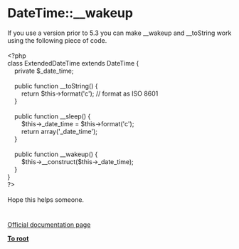 # DateTime::__wakeup




<div class="phpcode"><span class="html">
If you use a version prior to 5.3 you can make __wakeup and __toString work using the following piece of code.<br><br><span class="default">&lt;?php<br></span><span class="keyword">class </span><span class="default">ExtendedDateTime </span><span class="keyword">extends </span><span class="default">DateTime </span><span class="keyword">{<br>&#xA0; &#xA0; private </span><span class="default">$_date_time</span><span class="keyword">;<br>&#xA0; &#xA0; <br>&#xA0; &#xA0; public function </span><span class="default">__toString</span><span class="keyword">() {<br>&#xA0; &#xA0; &#xA0; &#xA0; return </span><span class="default">$this</span><span class="keyword">-&gt;</span><span class="default">format</span><span class="keyword">(</span><span class="string">&apos;c&apos;</span><span class="keyword">); </span><span class="comment">// format as ISO 8601<br>&#xA0; &#xA0; </span><span class="keyword">}<br>&#xA0; &#xA0; <br>&#xA0; &#xA0; public function </span><span class="default">__sleep</span><span class="keyword">() {<br>&#xA0; &#xA0; &#xA0; &#xA0; </span><span class="default">$this</span><span class="keyword">-&gt;</span><span class="default">_date_time </span><span class="keyword">= </span><span class="default">$this</span><span class="keyword">-&gt;</span><span class="default">format</span><span class="keyword">(</span><span class="string">&apos;c&apos;</span><span class="keyword">);<br>&#xA0; &#xA0; &#xA0; &#xA0; return array(</span><span class="string">&apos;_date_time&apos;</span><span class="keyword">);<br>&#xA0; &#xA0; }<br>&#xA0; &#xA0; <br>&#xA0; &#xA0; public function </span><span class="default">__wakeup</span><span class="keyword">() {<br>&#xA0; &#xA0; &#xA0; &#xA0; </span><span class="default">$this</span><span class="keyword">-&gt;</span><span class="default">__construct</span><span class="keyword">(</span><span class="default">$this</span><span class="keyword">-&gt;</span><span class="default">_date_time</span><span class="keyword">);<br>&#xA0; &#xA0; }<br>}<br></span><span class="default">?&gt;<br></span><br>Hope this helps someone.</span>
</div>
  

#

[Official documentation page](https://www.php.net/manual/en/datetime.wakeup.php)

**[To root](/README.md)**